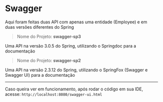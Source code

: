 # Swagger
Aqui foram feitas duas API com apenas uma entidade (Employee) e em duas versões diferentes do Spring

> Nome do Projeto: **swagger-sp3**

Uma API na versão 3.0.5 do Spring, utilizando o Springdoc para a documentação

> Nome do Projeto: **swagger-sp2**

Uma API na versão 2.3.12 do Spring, utilizando o SpringFox (Swagger e Swagger UI) para a documentação

<hr>

Caso queira ver em funcionamento, após rodar o código em sua IDE, acesse: ``http://localhost:8080/swagger-ui.html``
